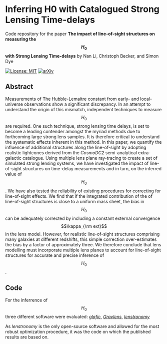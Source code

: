 # Inferring H0 with Catalogued Strong Lensing Time-delays

Code repository for the paper **The impact of line-of-sight structures on measuring the $$H_0$$ with Strong Lensing Time-delays**
by Nan Li, Christoph Becker, and Simon Dye


[![License: MIT](https://img.shields.io/badge/License-MIT-yellow.svg)](https://opensource.org/licenses/MIT)
[![arXiv](https://img.shields.io/badge/arXiv-2006.08540%20-green.svg)](https://arxiv.org/abs/2006.08540)

## Abstract

Measurements of The Hubble-Lemaitre constant from early- and local-universe observations show a significant discrepancy.  In an attempt to understand the origin of this mismatch, independent techniques to measure $$H_0$$ are required. One such technique, strong lensing time delays, is set to become a leading contender amongst the myriad methods due to forthcoming large strong lens samples. It is therefore critical to understand the systematic effects inherent in this method. In this paper, we quantify the influence of additional structures along the line-of-sight by adopting realistic lightcones derived from the _CosmoDC2_ semi-analytical extra-galactic catalogue. Using multiple lens plane ray-tracing to create a set of simulated strong lensing systems, we have investigated the impact of line-of-sight structures on time-delay measurements and in turn, on the inferred value of $$H_0$$. We have also tested the reliability of existing procedures for correcting for line-of-sight effects. We find that if the integrated contribution of the of line-of-sight structures is close to a uniform mass sheet, the bias in $$H_0$$ can be adequately corrected by including a constant external convergence $$\kappa_{\rm ext}$$ in the lens model. However, for realistic line-of-sight structures comprising many galaxies at different redshifts, this simple correction over-estimates the bias by a factor of approximately three. We therefore conclude that lens modelling must incorporate multiple lens planes to account for line-of-sight structures for accurate and precise inference of $$H_0$$.

## Code

For the inferrence of $$H_0$$ three different software were evaluated: [_glafic_](https://ascl.net/1010.012), [_Gravlens_](http://ascl.net/1102.003), [_lenstronomy_](https://github.com/sibirrer/lenstronomy)

As _lenstronomy_ is the only open-source software and allowed for the most robust optimization procedure, it was the code on which the published results are based on.
